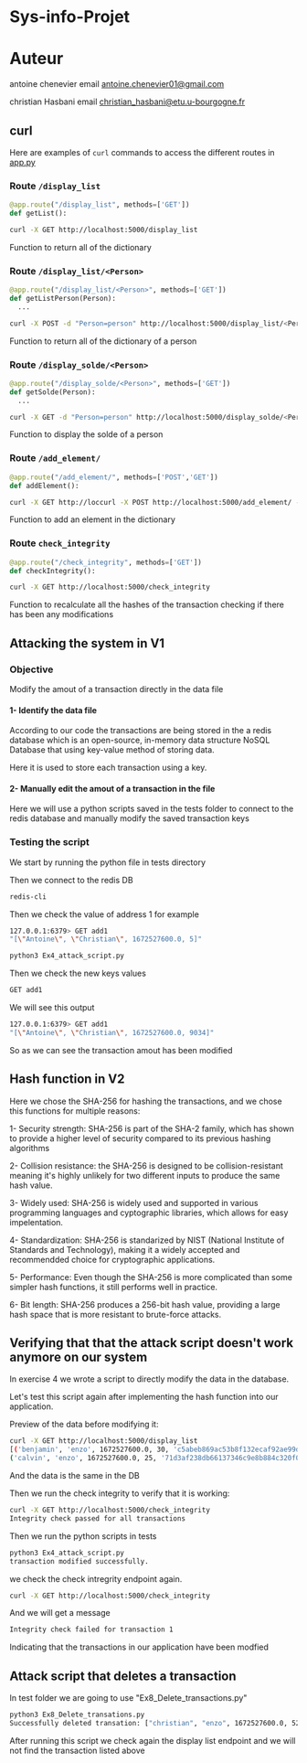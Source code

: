 # Sys-info-Projet

# Auteur

antoine chenevier
email antoine.chenevier01@gmail.com

christian Hasbani
email christian_hasbani@etu.u-bourgogne.fr

## curl

Here are examples of `curl` commands to access the different routes in [app.py](./app.py)

### Route `/display_list`

```python
@app.route("/display_list", methods=['GET'])
def getList():
```

```bash
curl -X GET http://localhost:5000/display_list
```

Function to return all of the dictionary

### Route `/display_list/<Person>`

```python
@app.route("/display_list/<Person>", methods=['GET'])
def getListPerson(Person):
  ...
```

```bash
curl -X POST -d "Person=person" http://localhost:5000/display_list/<Person>
```

Function to return all of the dictionary of a person

### Route `/display_solde/<Person>`

```python
@app.route("/display_solde/<Person>", methods=['GET'])
def getSolde(Person):
  ...
```

```bash
curl -X GET -d "Person=person" http://localhost:5000/display_solde/<Person>
```

Function to display  the solde of a person

### Route `/add_element/`

```python
@app.route("/add_element/", methods=['POST','GET'])
def addElement():
```

```bash
curl -X GET http://loccurl -X POST http://localhost:5000/add_element/ -d "p1=christian&p2=antoine&solde=10"
```

Function to add an element in the dictionary

### Route `check_integrity`

```python
@app.route("/check_integrity", methods=['GET'])
def checkIntegrity():
```

```bash
curl -X GET http://localhost:5000/check_integrity
```
Function to recalculate all the hashes of the transaction checking if there has been any modifications


## Attacking the system in V1

### Objective 
Modify the amout of a transaction directly in the data file

#### 1- Identify the data file

According to our code the transactions are being stored in the a redis database which is an open-source, in-memory data structure NoSQL Database that using key-value method of storing data.

Here it is used to store each transaction using a key.

#### 2- Manually edit the amout of a transaction in the file

Here we will use a python scripts saved in the tests folder to connect to the redis database and manually modify the saved transaction keys

### Testing the script

We start by running the python file in tests directory

Then we connect to the redis DB

```bash
redis-cli
```


Then we check the value of address 1 for example

```bash
127.0.0.1:6379> GET add1
"[\"Antoine\", \"Christian\", 1672527600.0, 5]"
```

```bash
python3 Ex4_attack_script.py
```

Then we check the new keys values 

```bash
GET add1
```
We will see this output

```bash
127.0.0.1:6379> GET add1
"[\"Antoine\", \"Christian\", 1672527600.0, 9034]"
```
So as we can see the transaction amout has been modified

## Hash function in V2

Here we chose the SHA-256 for hashing the transactions, and we chose this functions for multiple reasons:

  1- Security strength: SHA-256 is part of the SHA-2 family, which has shown to provide a higher level of security compared to its previous hashing algorithms

  2- Collision resistance: the SHA-256 is designed to be collision-resistant meaning it's highly unlikely for two different inputs to produce the same hash value. 

  3- Widely used: SHA-256 is widely used and supported in various programming languages and cyptographic libraries, which allows for easy impelentation.

  4- Standardization: SHA-256 is standarized by NIST (National Institute of Standards and Technology), making it a widely accepted and recommendded choice for cryptographic applications.

  5- Performance: Even though the SHA-256 is more complicated than some simpler hash functions, it still performs well in practice.

  6- Bit length: SHA-256 produces a 256-bit hash value, providing a large hash space that is more resistant to brute-force attacks.

## Verifying that that the attack script doesn't work anymore on our system

In exercise 4 we wrote a script to directly modify the data in the database.

Let's test this script again after implementing the hash function into our application.

Preview of the data before modifying it:
```bash
curl -X GET http://localhost:5000/display_list
[('benjamin', 'enzo', 1672527600.0, 30, 'c5abeb869ac53b8f132ecaf92ae99da4d7e2474ee529746bbf0fa75ff81d1323'), 
('calvin', 'enzo', 1672527600.0, 25, '71d3af238db66137346c9e8b884c320f0cc8ee2c14220aa0714052c1e8ed410e'), ('christian', 'antoine', 1672527600.0, 10, '7cc4f51e86fc29ed851d708f0f9f826dd7248cbf6e005d9e22401f8be163a829'), ('christian', 'enzo', 1672527600.0, 30, '8b311f3096ef6ff401dcae79b66dbd23edfa6324b4a07329b21680e7dce8e64b')]
```
And the data is the same in the DB

Then we run the check integrity to verify that it is working:
```bash
curl -X GET http://localhost:5000/check_integrity
Integrity check passed for all transactions
```
Then we run the python scripts in tests
```bash
python3 Ex4_attack_script.py
transaction modified successfully.
```

we check the check intregrity endpoint again.
```bash
curl -X GET http://localhost:5000/check_integrity
```

And we will get a message

```bash
Integrity check failed for transaction 1
```

Indicating that the transactions in our application have been modfied 


## Attack script that deletes a transaction

In test folder we are going to use "Ex8_Delete_transactions.py"

```bash
python3 Ex8_Delete_transations.py
Successfully deleted transation: ["christian", "enzo", 1672527600.0, 5221, "8b311f3096ef6ff401dcae79b66dbd23edfa6324b4a07329b21680e7dce8e64b"] from the DB
```

After running this script we check again the display list endpoint and we will not find the transaction listed above 